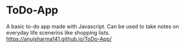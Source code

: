 # ToDo-App
A basic to-do app made with Javascript.
Can be used to take notes on everyday life scenerios like shopping lists. 
https://anujsharma141.github.io/ToDo-App/
